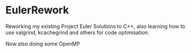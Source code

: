 # EulerRework

Reworking my existing Project Euler Solutions to C++, also learning how to use valgrind, kcachegrind and others for code optimisation.

Now also doing some OpenMP

